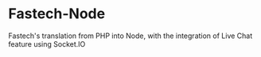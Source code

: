 # Fastech-Node
 Fastech's translation from PHP into Node, with the integration of Live Chat feature using Socket.IO
